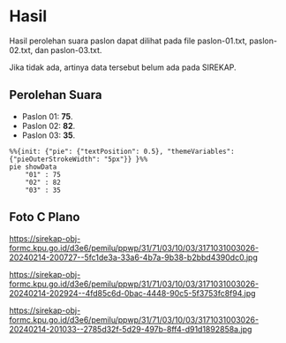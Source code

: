 # Hasil

Hasil perolehan suara paslon dapat dilihat pada file paslon-01.txt, paslon-02.txt, dan paslon-03.txt.

Jika tidak ada, artinya data tersebut belum ada pada SIREKAP.

## Perolehan Suara

 * Paslon 01: **75**.
 * Paslon 02: **82**.
 * Paslon 03: **35**.

```mermaid
%%{init: {"pie": {"textPosition": 0.5}, "themeVariables": {"pieOuterStrokeWidth": "5px"}} }%%
pie showData
    "01" : 75
    "02" : 82
    "03" : 35
```
## Foto C Plano

https://sirekap-obj-formc.kpu.go.id/d3e6/pemilu/ppwp/31/71/03/10/03/3171031003026-20240214-200727--5fc1de3a-33a6-4b7a-9b38-b2bbd4390dc0.jpg

https://sirekap-obj-formc.kpu.go.id/d3e6/pemilu/ppwp/31/71/03/10/03/3171031003026-20240214-202924--4fd85c6d-0bac-4448-90c5-5f3753fc8f94.jpg

https://sirekap-obj-formc.kpu.go.id/d3e6/pemilu/ppwp/31/71/03/10/03/3171031003026-20240214-201033--2785d32f-5d29-497b-8ff4-d91d1892858a.jpg
